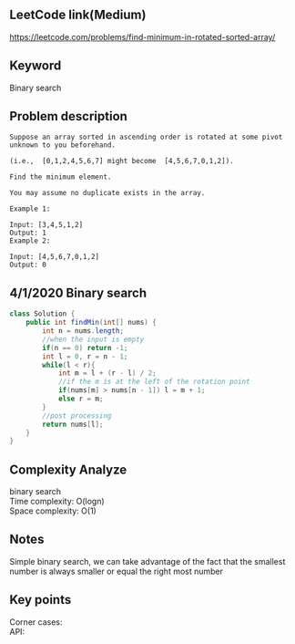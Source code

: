 ## LeetCode link(Medium)
https://leetcode.com/problems/find-minimum-in-rotated-sorted-array/

## Keyword
Binary search

## Problem description
```
Suppose an array sorted in ascending order is rotated at some pivot unknown to you beforehand.

(i.e.,  [0,1,2,4,5,6,7] might become  [4,5,6,7,0,1,2]).

Find the minimum element.

You may assume no duplicate exists in the array.

Example 1:

Input: [3,4,5,1,2] 
Output: 1
Example 2:

Input: [4,5,6,7,0,1,2]
Output: 0
```
## 4/1/2020 Binary search

```java
class Solution {
    public int findMin(int[] nums) {
        int n = nums.length;
        //when the input is empty
        if(n == 0) return -1;
        int l = 0, r = n - 1;
        while(l < r){
            int m = l + (r - l) / 2;
            //if the m is at the left of the rotation point
            if(nums[m] > nums[n - 1]) l = m + 1;
            else r = m;
        }
        //post processing
        return nums[l];
    }
}
```

## Complexity Analyze
binary search\
Time complexity: O(logn)\
Space complexity: O(1)

## Notes
Simple binary search, we can take advantage of the fact that the smallest number is always smaller or equal the right most number

## Key points
Corner cases: \
API: